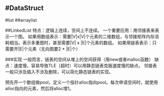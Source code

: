 #DataStruct
---
#list
##arraylist


##LinkedList
特点：逻辑上连续，空间上不连续。
一个重要应用：用邻接表来表示一个图。
如果用数组表示：需要|V|x|V|个元素的二维数组，与邻接矩阵内存消耗相当。表示多重图时，甚至需要|V| x |E|个元素的数组。
如果用链表表示：只需要开|E|个元素（无向图要2 * |E|个）

###实现
一般而言，链表的空间从堆上的空间获得（用new或者malloc函数）
缺点：速度慢，容易导致TLE（超时）可以用静态链表克服速度慢的缺点。
邻接表一般只涉及插入不涉及删除，可以简化静态链表的实现。

预先开一个数组做pool，定义一个指针alloc指向pool。每次申请空间时，就使用alloc指向的元素，然后将alloc增1。










